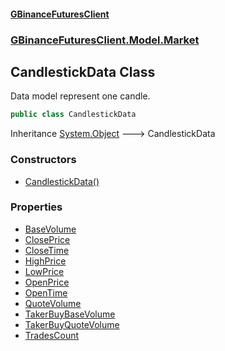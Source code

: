 #### [GBinanceFuturesClient](./index.md 'index')
### [GBinanceFuturesClient.Model.Market](./GBinanceFuturesClient-Model-Market.md 'GBinanceFuturesClient.Model.Market')
## CandlestickData Class
Data model represent one candle.  
```csharp
public class CandlestickData
```
Inheritance [System.Object](https://docs.microsoft.com/en-us/dotnet/api/System.Object 'System.Object') &#129106; CandlestickData  
### Constructors
- [CandlestickData()](./GBinanceFuturesClient-Model-Market-CandlestickData-CandlestickData().md 'GBinanceFuturesClient.Model.Market.CandlestickData.CandlestickData()')
### Properties
- [BaseVolume](./GBinanceFuturesClient-Model-Market-CandlestickData-BaseVolume.md 'GBinanceFuturesClient.Model.Market.CandlestickData.BaseVolume')
- [ClosePrice](./GBinanceFuturesClient-Model-Market-CandlestickData-ClosePrice.md 'GBinanceFuturesClient.Model.Market.CandlestickData.ClosePrice')
- [CloseTime](./GBinanceFuturesClient-Model-Market-CandlestickData-CloseTime.md 'GBinanceFuturesClient.Model.Market.CandlestickData.CloseTime')
- [HighPrice](./GBinanceFuturesClient-Model-Market-CandlestickData-HighPrice.md 'GBinanceFuturesClient.Model.Market.CandlestickData.HighPrice')
- [LowPrice](./GBinanceFuturesClient-Model-Market-CandlestickData-LowPrice.md 'GBinanceFuturesClient.Model.Market.CandlestickData.LowPrice')
- [OpenPrice](./GBinanceFuturesClient-Model-Market-CandlestickData-OpenPrice.md 'GBinanceFuturesClient.Model.Market.CandlestickData.OpenPrice')
- [OpenTime](./GBinanceFuturesClient-Model-Market-CandlestickData-OpenTime.md 'GBinanceFuturesClient.Model.Market.CandlestickData.OpenTime')
- [QuoteVolume](./GBinanceFuturesClient-Model-Market-CandlestickData-QuoteVolume.md 'GBinanceFuturesClient.Model.Market.CandlestickData.QuoteVolume')
- [TakerBuyBaseVolume](./GBinanceFuturesClient-Model-Market-CandlestickData-TakerBuyBaseVolume.md 'GBinanceFuturesClient.Model.Market.CandlestickData.TakerBuyBaseVolume')
- [TakerBuyQuoteVolume](./GBinanceFuturesClient-Model-Market-CandlestickData-TakerBuyQuoteVolume.md 'GBinanceFuturesClient.Model.Market.CandlestickData.TakerBuyQuoteVolume')
- [TradesCount](./GBinanceFuturesClient-Model-Market-CandlestickData-TradesCount.md 'GBinanceFuturesClient.Model.Market.CandlestickData.TradesCount')

